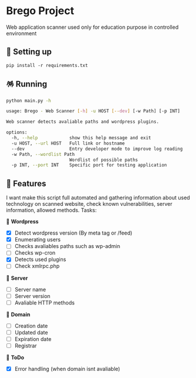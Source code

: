 # Brego Project
Web application scanner used only for education purpose in controlled environment

## 📌 Setting up
```
pip install -r requirements.txt
```

## 🪅 Running
```sh 
python main.py -h
```
```sh
usage: Brego - Web Scanner [-h] -u HOST [--dev] [-w Path] [-p INT]

Web scanner detects avaliable paths and wordpress plugins.

options:
  -h, --help            show this help message and exit
  -u HOST, --url HOST   Full link or hostname
  --dev                 Entry developer mode to improve log reading
  -w Path, --wordlist Path
                        Wordlist of possible paths
  -p INT, --port INT    Specific port for testing application
```

## 👀 Features
I want make this script full automated and gathering information about used technology on scanned website, check known vulnerabilities, server information, allowed methods. Tasks:

🥷 **Wordpress**
- [x] Detect wordpress version (By meta tag or /feed)
- [x] Enumerating users
- [ ] Checks avaliables paths such as wp-admin
- [ ] Checks wp-cron
- [x] Detects used plugins
- [ ] Check xmlrpc.php

🥷 **Server**
- [ ] Server name
- [ ] Server version
- [ ] Avaliable HTTP methods

🥷 **Domain**
- [ ] Creation date
- [ ] Updated date
- [ ] Expiration date
- [ ] Registrar

🥷 **ToDo**
- [x] Error handling (when domain isnt avaliable)
